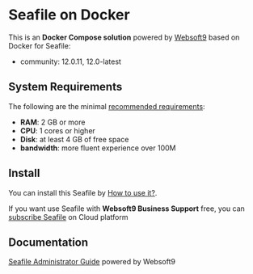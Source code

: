 # Seafile on Docker  

This is an **Docker Compose solution** powered by [Websoft9](https://www.websoft9.com) based on Docker for Seafile:


 - community:  12.0.11, 12.0-latest


## System Requirements

The following are the minimal [recommended requirements](https://cloud.seafile.com/published/seafile-manual-cn/docker):

* **RAM**: 2 GB or more
* **CPU**: 1 cores or higher
* **Disk**: at least 4 GB of free space
* **bandwidth**: more fluent experience over 100M  

## Install

You can install this Seafile by [How to use it?](https://github.com/Websoft9/docker-library#how-to-use-it).   

If you want use Seafile with **Websoft9 Business Support** free, you can [subscribe Seafile](https://www.websoft9.com/apps) on Cloud platform

## Documentation

[Seafile Administrator Guide](https://support.websoft9.com/docs/seafile) powered by Websoft9